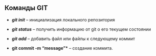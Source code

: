 ## __Команды GIT__

* __*git init*__ – инициализация локального репозитория
* __*git status*__ – получить информацию от git о его текущем состоянии

* __*git add*__ – добавить файл или файлы к следующему коммит

* __git commit -m “message”*__ – создание коммита.